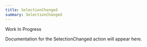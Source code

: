 ```yaml
---
title: SelectionChanged
summary: SelectionChanged
---
```


Work In Progress

Documentation for the SelectionChanged action will appear here.